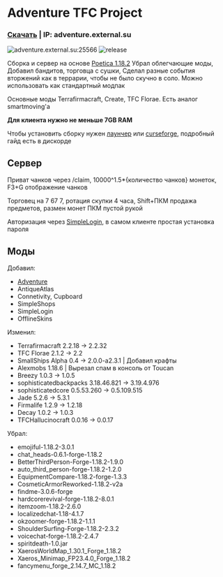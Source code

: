 # Adventure TFC Project
### [Скачать](https://github.com/ExtevaXT/Adventure-TFC/releases/latest/) | IP: adventure.external.su
![adventure.external.su:25566](https://img.shields.io/endpoint?url=https%3A%2F%2Fminecraft-server-status-badge.vercel.app%2Fapi%2Fserver%2Fadventure.external.su%3Fport%3D25566)
![release](https://shields.io/github/v/release/ExtevaXT/Adventure-TFC)

Сборка и сервер на основе [Poetica 1.18.2](https://www.curseforge.com/minecraft/modpacks/poetica)
Убрал облегчающие моды,
Добавил бандитов, торговца с сушки,
Сделал разные события вторжений как в террарии, чтобы не было скучно в соло.
Можно использовать как стандартный модпак

Основные моды Terrafirmacraft, Create, TFC Florae. Есть аналог smartmoving'а

**Для клиента нужно не меньше 7GB RAM**

Чтобы установить сборку нужен [лаунчер](https://tlaun.ch) или [curseforge](https://www.curseforge.com/download/app), подробный гайд есть в дискорде

## Сервер

Приват чанков через /claim, 10000^1.5*{количество чанков} монеток, F3+G отображение чанков

Торговец на 7 67 7, ротация скупки 4 часа, Shift+ПКМ продажа предметов, размен монет ПКМ пустой рукой

Авторизация через [SimpleLogin](https://www.curseforge.com/minecraft/mc-mods/simple-login), в самом клиенте простая установка пароля

## Моды

Добавил:
- [Adventure](https://github.com/ExtevaXT/Adventure)
- AntiqueAtlas
- Connetivity, Cupboard
- SimpleShops
- SimpleLogin
- OfflineSkins

Изменил:
- Terrafirmacraft 2.2.18 -> 2.2.32
- TFC Florae 2.1.2 -> 2.2
- SmallShips Alpha 0.4 -> 2.0.0-a2.3.1 | Добавил крафты
- Alexmobs 1.18.6 | Вырезал спам в консоль от Toucan
- Breezy 1.0.3 -> 1.0.5
- sophisticatedbackpacks 3.18.46.821 -> 3.19.4.976
- sophisticatedcore 0.5.53.260 -> 0.5.109.515
- Jade 5.2.6 -> 5.3.1 
- Firmalife 1.2.9 -> 1.2.18 
- Decay 1.0.2 -> 1.0.3 
- TFCHallucinocraft 0.0.16 -> 0.0.17


Убрал:
- emojiful-1.18.2-3.0.1
- chat_heads-0.6.1-forge-1.18.2
- BetterThirdPerson-Forge-1.18.2-1.9.0
- auto_third_person-forge-1.18.2-1.2.0
- EquipmentCompare-1.18.2-forge-1.3.3
- CosmeticArmorReworked-1.18.2-v2a
- findme-3.0.6-forge
- hardcorerevival-forge-1.18.2-8.0.1
- itemzoom-1.18.2-2.6.0
- localizedchat-1.18-4.1.7
- okzoomer-forge-1.18.2-1.1.1
- ShoulderSurfing-Forge-1.18.2-2.3.2
- voicechat-forge-1.18.2-2.4.7
- spiritdeath-1.0.jar
- XaerosWorldMap_1.30.1_Forge_1.18.2
- Xaeros_Minimap_FP23.4.0_Forge_1.18.2
- fancymenu_forge_2.14.7_MC_1.18.2


